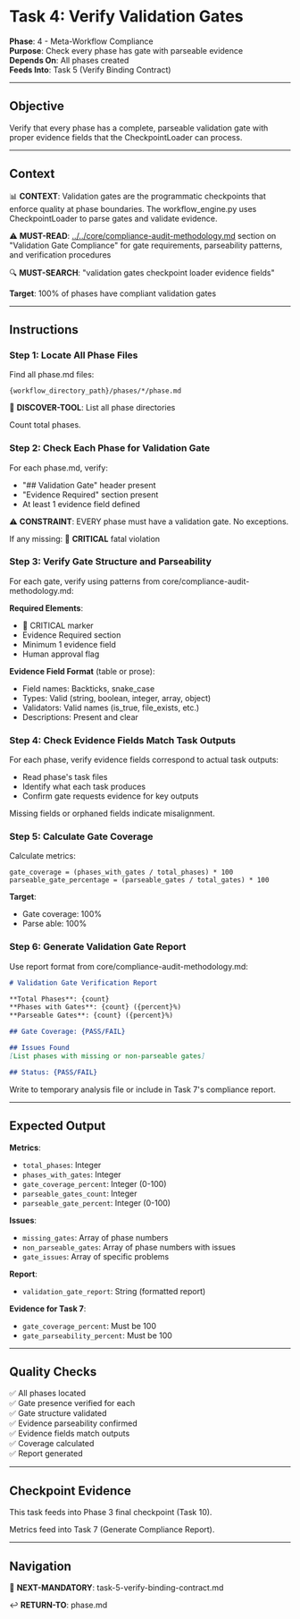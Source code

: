 # Task 4: Verify Validation Gates

**Phase**: 4 - Meta-Workflow Compliance  
**Purpose**: Check every phase has gate with parseable evidence  
**Depends On**: All phases created  
**Feeds Into**: Task 5 (Verify Binding Contract)

---

## Objective

Verify that every phase has a complete, parseable validation gate with proper evidence fields that the CheckpointLoader can process.

---

## Context

📊 **CONTEXT**: Validation gates are the programmatic checkpoints that enforce quality at phase boundaries. The workflow_engine.py uses CheckpointLoader to parse gates and validate evidence.

⚠️ **MUST-READ**: [../../core/compliance-audit-methodology.md](../../core/compliance-audit-methodology.md) section on "Validation Gate Compliance" for gate requirements, parseability patterns, and verification procedures

🔍 **MUST-SEARCH**: "validation gates checkpoint loader evidence fields"

**Target**: 100% of phases have compliant validation gates

---

## Instructions

### Step 1: Locate All Phase Files

Find all phase.md files:

```
{workflow_directory_path}/phases/*/phase.md
```

📖 **DISCOVER-TOOL**: List all phase directories

Count total phases.

### Step 2: Check Each Phase for Validation Gate

For each phase.md, verify:
- "## Validation Gate" header present
- "Evidence Required" section present
- At least 1 evidence field defined

⚠️ **CONSTRAINT**: EVERY phase must have a validation gate. No exceptions.

If any missing: 🚨 **CRITICAL** fatal violation

### Step 3: Verify Gate Structure and Parseability

For each gate, verify using patterns from core/compliance-audit-methodology.md:

**Required Elements**:
- 🚨 CRITICAL marker
- Evidence Required section
- Minimum 1 evidence field
- Human approval flag

**Evidence Field Format** (table or prose):
- Field names: Backticks, snake_case
- Types: Valid (string, boolean, integer, array, object)
- Validators: Valid names (is_true, file_exists, etc.)
- Descriptions: Present and clear

### Step 4: Check Evidence Fields Match Task Outputs

For each phase, verify evidence fields correspond to actual task outputs:
- Read phase's task files
- Identify what each task produces
- Confirm gate requests evidence for key outputs

Missing fields or orphaned fields indicate misalignment.

### Step 5: Calculate Gate Coverage

Calculate metrics:

```
gate_coverage = (phases_with_gates / total_phases) * 100
parseable_gate_percentage = (parseable_gates / total_gates) * 100
```

**Target**: 
- Gate coverage: 100%
- Parse able: 100%

### Step 6: Generate Validation Gate Report

Use report format from core/compliance-audit-methodology.md:

```markdown
# Validation Gate Verification Report

**Total Phases**: {count}
**Phases with Gates**: {count} ({percent}%)
**Parseable Gates**: {count} ({percent}%)

## Gate Coverage: {PASS/FAIL}

## Issues Found
[List phases with missing or non-parseable gates]

## Status: {PASS/FAIL}
```

Write to temporary analysis file or include in Task 7's compliance report.

---

## Expected Output

**Metrics**:
- `total_phases`: Integer
- `phases_with_gates`: Integer
- `gate_coverage_percent`: Integer (0-100)
- `parseable_gates_count`: Integer
- `parseable_gate_percent`: Integer (0-100)

**Issues**:
- `missing_gates`: Array of phase numbers
- `non_parseable_gates`: Array of phase numbers with issues
- `gate_issues`: Array of specific problems

**Report**:
- `validation_gate_report`: String (formatted report)

**Evidence for Task 7**:
- `gate_coverage_percent`: Must be 100
- `gate_parseability_percent`: Must be 100

---

## Quality Checks

✅ All phases located  
✅ Gate presence verified for each  
✅ Gate structure validated  
✅ Evidence parseability confirmed  
✅ Evidence fields match outputs  
✅ Coverage calculated  
✅ Report generated

---

## Checkpoint Evidence

This task feeds into Phase 3 final checkpoint (Task 10).

Metrics feed into Task 7 (Generate Compliance Report).

---

## Navigation

🎯 **NEXT-MANDATORY**: task-5-verify-binding-contract.md

↩️ **RETURN-TO**: phase.md

